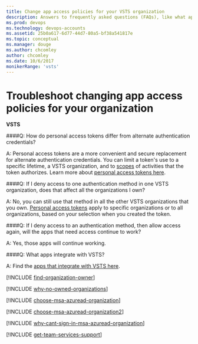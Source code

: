 ```yaml
---
title: Change app access policies for your VSTS organization
description: Answers to frequently asked questions (FAQs), like what apps integrate with VSTS, how personal access tokens differ from alt authentication credentials and more
ms.prod: devops
ms.technology: devops-accounts
ms.assetid: 25b0a617-6d77-44d7-80a5-bf38a541817e
ms.topic: conceptual
ms.manager: douge
ms.author: chcomley
author: chcomley
ms.date: 10/6/2017
monikerRange: 'vsts'
---
```

#   Troubleshoot changing app access policies for your organization

**VSTS**

<a name="Oauth"></a>

####Q:   How do personal access tokens differ from alternate authentication credentials?

A:  Personal access tokens are a more convenient and 
secure replacement for alternate authentication credentials. 
You can limit a token's use to a specific lifetime, 
a VSTS organization, 
and to [scopes](https://visualstudio.microsoft.com/integrate/get-started/Authentication/oauth#scopes) 
of activities that the token authorizes. Learn more about 
[personal access tokens here](use-personal-access-tokens-to-authenticate.md).

####Q:  If I deny access to one authentication method in one VSTS organization, does that affect all the organizations I own?

A:  No, you can still use that method in all the other VSTS organizations that you own. 
[Personal access tokens](use-personal-access-tokens-to-authenticate.md) apply to specific organizations 
or to all organizations, based on your selection when you created the token.

####Q:  If I deny access to an authentication method, then allow access again, will the apps that need access continue to work?

A:  Yes, those apps will continue working.

####Q:  What apps integrate with VSTS?

A:  Find the [apps that integrate with VSTS here](https://marketplace.visualstudio.com/VSTS).

<a name="find-owner"></a>

[!INCLUDE [find-organization-owner](../../_shared/qa-find-organization-owner.md)]

[!INCLUDE [why-no-owned-organizations](../../_shared/qa-why-no-owned-organizations.md)]

<a name="ChooseOrgAcctMSAcct"></a>

[!INCLUDE [choose-msa-azuread-organization](../../_shared/qa-choose-msa-azuread-organization.md)]

[!INCLUDE [choose-msa-azuread-organization2](../../_shared/qa-choose-msa-azuread-organization2.md)]

[!INCLUDE [why-cant-sign-in-msa-azuread-organization](../../_shared/qa-why-cant-sign-in-msa-azuread-organization.md)]

<a name="get-support"></a>

[!INCLUDE [get-team-services-support](../../_shared/qa-get-vsts-support.md)]
